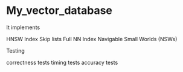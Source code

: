 # My_vector_database

It implements 

HNSW Index
Skip lists
Full NN Index
Navigable Small Worlds (NSWs)

Testing


correctness tests
timing tests
accuracy tests
